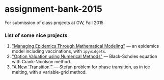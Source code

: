 # assignment-bank-2015
For submission of class projects at GW, Fall 2015

### List of some nice projects
1. ["Managing Epidemics Through Mathematical Modeling"](http://nbviewer.ipython.org/github/numerical-mooc/assignment-bank-2015/blob/master/cdigangi8/Managing_Epidemics_Model.ipynb) — an epidemics model including vaccinations, with `ipywidgets`.
2. ["Option Valuation using Numerical Methods"](http://nbviewer.ipython.org/github/numerical-mooc/assignment-bank-2015/blob/master/croberts94/Final%20Project.ipynb) — Black-Scholes equation with Crank-Nicolson method.
3. ["A New 'Transition'"](http://nbviewer.ipython.org/github/numerical-mooc/assignment-bank-2015/blob/master/Chris%20Tiu%20Project/Chris%20Tiu%20-%20Stefan%20Problem.ipynb) — Stefan problem for phase transition, as in ice melting, with a variable-grid method.
